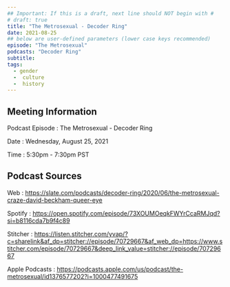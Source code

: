 ```yaml
---
## Important: If this is a draft, next line should NOT begin with #
# draft: true
title: "The Metrosexual - Decoder Ring"
date: 2021-08-25
## below are user-defined parameters (lower case keys recommended)
episode: "The Metrosexual"
podcasts: "Decoder Ring"
subtitle:
tags:
  - gender
  -  culture
  -  history
---
```


## Meeting Information

Podcast Episode
:   The Metrosexual - Decoder Ring

Date
:   Wednesday, August 25, 2021

Time
:   5:30pm - 7:30pm PST

## Podcast Sources

Web
:   https://slate.com/podcasts/decoder-ring/2020/06/the-metrosexual-craze-david-beckham-queer-eye

Spotify
:   https://open.spotify.com/episode/73XOUMOeqkFWYrCcaRMJqd?si=b8116cda7b9f4c89

Stitcher
:   https://listen.stitcher.com/yvap/?c=sharelink&af_dp=stitcher://episode/70729667&af_web_dp=https://www.stitcher.com/episode/70729667&deep_link_value=stitcher://episode/70729667

Apple Podcasts
:   https://podcasts.apple.com/us/podcast/the-metrosexual/id1376577202?i=1000477491675

